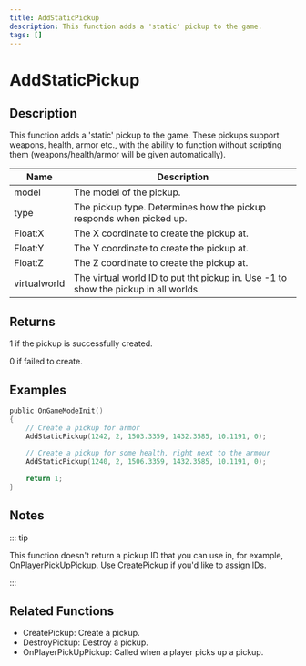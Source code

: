 ```yaml
---
title: AddStaticPickup
description: This function adds a 'static' pickup to the game.
tags: []
---
```


# AddStaticPickup

## Description

This function adds a 'static' pickup to the game. These pickups support weapons, health, armor etc., with the ability to function without scripting them (weapons/health/armor will be given automatically).

| Name         | Description                                                                         |
| ------------ | ----------------------------------------------------------------------------------- |
| model        | The model of the pickup.                                                            |
| type         | The pickup type. Determines how the pickup responds when picked up.                 |
| Float:X      | The X coordinate to create the pickup at.                                           |
| Float:Y      | The Y coordinate to create the pickup at.                                           |
| Float:Z      | The Z coordinate to create the pickup at.                                           |
| virtualworld | The virtual world ID to put tht pickup in. Use -1 to show the pickup in all worlds. |

## Returns

1 if the pickup is successfully created.

0 if failed to create.

## Examples

```c
public OnGameModeInit()
{
    // Create a pickup for armor
    AddStaticPickup(1242, 2, 1503.3359, 1432.3585, 10.1191, 0);
 
    // Create a pickup for some health, right next to the armour
    AddStaticPickup(1240, 2, 1506.3359, 1432.3585, 10.1191, 0);
 
    return 1;
}
```

## Notes

::: tip

This function doesn't return a pickup ID that you can use in, for example, OnPlayerPickUpPickup. Use CreatePickup if you'd like to assign IDs.

:::

## Related Functions

- CreatePickup: Create a pickup.
- DestroyPickup: Destroy a pickup.
- OnPlayerPickUpPickup: Called when a player picks up a pickup.
